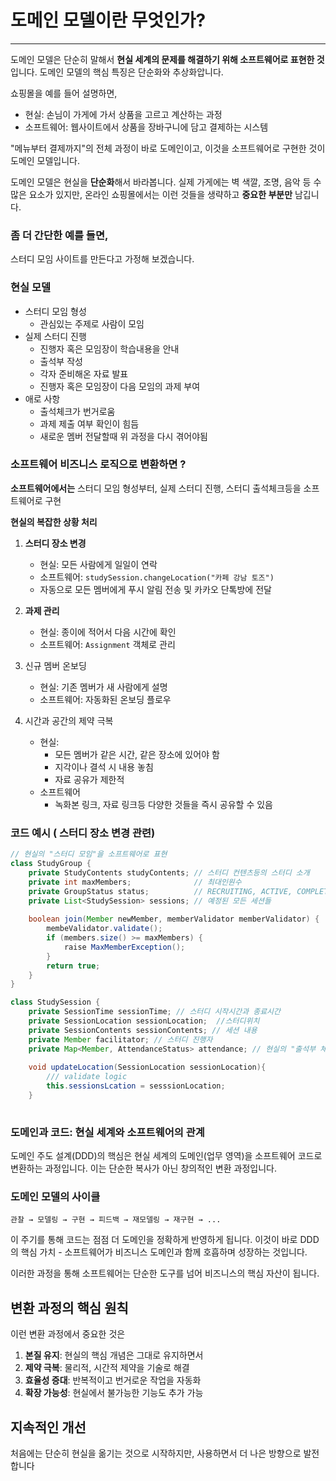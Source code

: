 # 도메인 모델이란 무엇인가?

----

도메인 모델은 단순히 말해서 **현실 세계의 문제를 해결하기 위해 소프트웨어로 표현한 것**입니다.
도메인 모델의 핵심 특징은  단순화와 추상화압니다.

쇼핑몰을 예를 들어 설명하면,
- 현실: 손님이 가게에 가서 상품을 고르고 계산하는 과정
- 소프트웨어: 웹사이트에서 상품을 장바구니에 담고 결제하는 시스템

"메뉴부터 결제까지"의 전체 과정이 바로 도메인이고, 이것을 소프트웨어로 구현한 것이 도메인 모델입니다.

도메인 모델은 현실을 **단순화**해서 바라봅니다. 실제 가게에는 벽 색깔, 조명, 음악 등 수많은 요소가 있지만, 온라인 쇼핑몰에서는 이런 것들을 생략하고 **중요한 부분만** 남깁니다.

### 좀 더 간단한 예를 들면,
스터디 모임 사이트를 만든다고 가정해 보겠습니다.

### 현실 모델
- 스터디 모임 형성
    - 관심있는 주제로 사람이 모임
- 실제 스터디 진행
    - 진행자 혹은 모임장이 학습내용을 안내
    - 출석부 작성
    - 각자 준비해온 자료 발표
    - 진행자 혹은 모임장이 다음 모임의 과제 부여
- 애로 사항
    - 출석체크가 번거로움
    - 과제 제출 여부 확인이 힘듬
    - 새로운 멤버 전달할때 위 과정을 다시 겪어야됨

### 소프트웨어 비즈니스 로직으로 변환하면 ?

**소프트웨어에서는** 스터디 모임 형성부터, 실제 스터디 진행, 스터디 출석체크등을 소프트웨어로 구현

**현실의 복잡한 상황 처리**
1. **스터디 장소 변경**
    - 현실: 모든 사람에게 일일이 연락
    - 소프트웨어: `studySession.changeLocation("카페 강남 토즈")`
    - 자동으로 모든 멤버에게 푸시 알림 전송 및 카카오 단톡방에 전달

2. **과제 관리**
    - 현실: 종이에 적어서 다음 시간에 확인
    - 소프트웨어: `Assignment` 객체로 관리
3. 신규 멤버 온보딩
    - 현실: 기존 멤버가 새 사람에게 설명
    - 소프트웨어: 자동화된 온보딩 플로우
4. 시간과 공간의 제약 극복
    - 현실:
        - 모든 멤버가 같은 시간, 같은 장소에 있어야 함
        - 지각이나 결석 시 내용 놓침
        -  자료 공유가 제한적
    - 소프트웨어
        - 녹화본 링크, 자료 링크등 다양한 것들을 즉시 공유할 수 있음

### 코드 예시 ( 스터디 장소 변경 관련)

```java
// 현실의 "스터디 모임"을 소프트웨어로 표현
class StudyGroup {
    private StudyContents studyContents; // 스터디 컨텐츠등의 스터디 소개 
    private int maxMembers;              // 최대인원수
    private GroupStatus status;          // RECRUITING, ACTIVE, COMPLETED
    private List<StudySession> sessions; // 예정된 모든 세션들
    
    boolean join(Member newMember, memberValidator memberValidator) {
        membeValidator.validate();
        if (members.size() >= maxMembers) {
            raise MaxMemberException();
        }
        return true;
    }
}
```

```java
class StudySession { 
	private SessionTime sessionTime; // 스터디 시작시간과 종료시간 
	private SessionLocation sessionLocation;  //스터디위치
	private SessionContents sessionContents; // 세션 내용
	private Member facilitator; // 스터디 진행자 
	private Map<Member, AttendanceStatus> attendance; // 현실의 "출석부 체크"를 자동화 
	
	void updateLocation(SessionLocation sessionLocation){
		/// validate logic
		this.sessionsLcation = sesssionLocation;
	}
	
```


### 도메인과 코드: 현실 세계와 소프트웨어의 관계

도메인 주도 설계(DDD)의 핵심은 현실 세계의 도메인(업무 영역)을 소프트웨어 코드로 변환하는 과정입니다. 이는 단순한 복사가 아닌 창의적인 변환 과정입니다.


### 도메인 모델의 사이클
```
관찰 → 모델링 → 구현 → 피드백 → 재모델링 → 재구현 → ...
```

이 주기를 통해 코드는 점점 더 도메인을 정확하게 반영하게 됩니다. 이것이 바로 DDD의 핵심 가치 - 소프트웨어가 비즈니스 도메인과 함께 호흡하며 성장하는 것입니다.

이러한 과정을 통해 소프트웨어는 단순한 도구를 넘어 비즈니스의 핵심 자산이 됩니다.

## 변환 과정의 핵심 원칙

이런 변환 과정에서 중요한 것은
1. **본질 유지**: 현실의 핵심 개념은 그대로 유지하면서
2. **제약 극복**: 물리적, 시간적 제약을 기술로 해결
3. **효율성 증대**: 반복적이고 번거로운 작업을 자동화
4. **확장 가능성**: 현실에서 불가능한 기능도 추가 가능

## 지속적인 개선
처음에는 단순히 현실을 옮기는 것으로 시작하지만, 사용하면서 더 나은 방향으로 발전합니다
